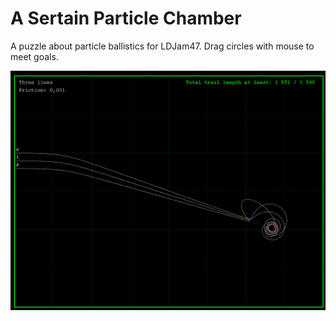 # A Sertain Particle Chamber
A puzzle about particle ballistics for LDJam47.
Drag circles with mouse to meet goals.

![Screenshot](/Screen1.png)